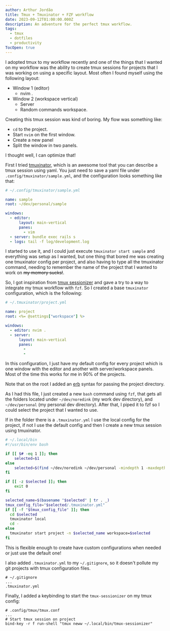 ```yaml
---
author: Arthur Jordão
title: Tmux + Tmuxinator + FZF workflow
date: 2023-09-12T01:00:00.000Z
description: An adventure for the perfect tmux workflow.
tags:
  - tmux
  - dotfiles
  - productivity
TocOpen: true
---
```

I adopted tmux to my workflow recently and one of the things that I wanted on my workflow was the ability to create tmux sessions for projects that I was working on using a specific layout. Most often I found myself using the following layout:

- Window 1 (editor)
	- nvim .
- Window 2 (workspace vertical)
	- Server
	- Random commands workspace.

Creating this tmux session was kind of boring. My flow was something like:

- `cd` to the project.
- Start `nvim` on the first window.
- Create a new panel
- Split the window in two panels.

I thought well, I can optimize that!

First I tried [tmuxinator](https://github.com/tmuxinator/tmuxinator#erb), which is an awesome tool that you can describe a tmux session using yaml. You just need to save a yaml file under `.config/tmuxinator/sample.yml`, and the configuration looks something like that:

```yaml
# ~/.config/tmuxinator/sample.yml

name: sample
root: ~/dev/personal/sample

windows:
  - editor:
      layout: main-vertical
      panes:
        - vim
  - server: bundle exec rails s
  - logs: tail -f log/development.log
```

I started to use it, and I could just execute `tmuxinator start sample` and everything was setup as I wanted, but one thing that bored me was creating one tmuxinator config per project, and also having to type all the tmuxinator command, needing to remember the name of the project that I wanted to work on ~~my memory sucks!~~.

So, I got inspiration from [tmux sessionizer](https://github.com/ThePrimeagen/.dotfiles/blob/master/bin/.local/scripts/tmux-sessionizer) and gave a try to a way to integrate my tmux workflow with `fzf`. So I created a base `tmuxinator` configuration, which is the following:
```yaml
# ~/.tmuxinator/project.yml

name: project
root: <%= @settings["workspace"] %>

windows:
  - editor: nvim .
  - server:
      layout: main-vertical
      panes:
        -
        -
```
In this configuration, I just have my default config for every project which is one window with the editor and another with server/workspace panels. Most of the time this works for me in 90% of the projects.

Note that on the root I added an [erb](https://github.com/tmuxinator/tmuxinator#erb) syntax for passing the project directory.

As I had this file, I just created a new `bash` command using `fzf`, that gets all the folders located under `~/dev/noredink` (my work dev directory), and `~/dev/personal` (my personal dev directory). After that, I piped it to fzf so I could select the project that I wanted to use.

If in the folder there is a `.tmuxinator.yml` I use the local config for the project, if not I use the default config and then I create a new tmux session using tmuxinator.

```bash
# ~/.local/bin
#!/usr/bin/env bash

if [[ $# -eq 1 ]]; then
    selected=$1
else
    selected=$(find ~/dev/noredink ~/dev/personal -mindepth 1 -maxdepth 1 -type d | fzf)
fi

if [[ -z $selected ]]; then
    exit 0
fi

selected_name=$(basename "$selected" | tr . _)
tmux_config_file="$selected/.tmuxinator.yml"
if [[ -f "$tmux_config_file" ]]; then
  cd $selected
  tmuxinator local
  cd -
else
  tmuxinator start project -n $selected_name workspace=$selected
fi
```

This is flexible enough to create have custom configurations when needed or just use the default one!

I also added `.tmuxinator.yml` to my `~/.gitignore`, so it doesn't pollute my git projects with tmux configuration files.

```
# ~/.gitignore
...
.tmuxinator.yml
```

Finally, I added a keybinding to start the `tmux-sessionizer` on my tmux config:

```
# .config/tmux/tmux.conf
...
# Start tmux session on project
bind-key -r f run-shell "tmux neww ~/.local/bin/tmux-sessionizer"
```
